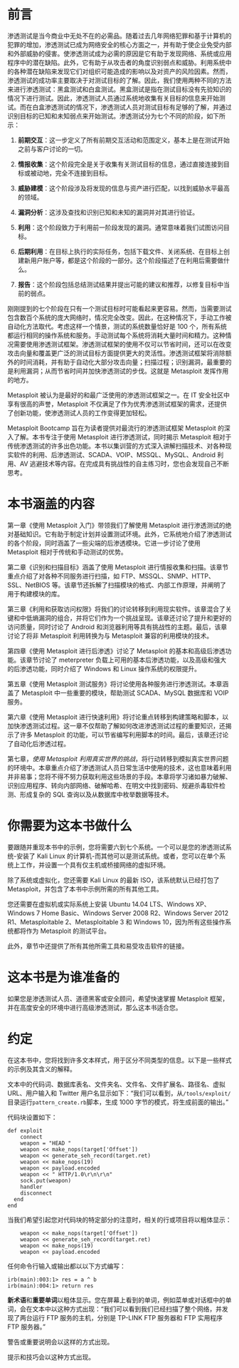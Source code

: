 # 前言

渗透测试是当今商业中无处不在的必需品。随着过去几年网络犯罪和基于计算机的犯罪的增加，渗透测试已成为网络安全的核心方面之一，并有助于使企业免受内部和外部威胁的侵害。使渗透测试成为必需的原因是它有助于发现网络、系统或应用程序中的潜在缺陷。此外，它有助于从攻击者的角度识别弱点和威胁。利用系统中的各种潜在缺陷来发现它们对组织可能造成的影响以及对资产的风险因素。然而，渗透测试的成功率主要取决于对测试目标的了解。因此，我们使用两种不同的方法来进行渗透测试：黑盒测试和白盒测试。黑盒测试是指在测试目标没有先验知识的情况下进行测试。因此，渗透测试人员通过系统地收集有关目标的信息来开始测试。而在白盒渗透测试的情况下，渗透测试人员对测试目标有足够的了解，并通过识别目标的已知和未知弱点来开始测试。渗透测试分为七个不同的阶段，如下所示：

1.  **前期交互**：这一步定义了所有前期交互活动和范围定义，基本上是在测试开始之前与客户讨论的一切。

1.  **情报收集**：这个阶段完全是关于收集有关测试目标的信息，通过直接连接到目标或被动地，完全不连接到目标。

1.  **威胁建模**：这个阶段涉及将发现的信息与资产进行匹配，以找到威胁水平最高的领域。

1.  **漏洞分析**：这涉及查找和识别已知和未知的漏洞并对其进行验证。

1.  **利用**：这个阶段致力于利用前一阶段发现的漏洞。通常意味着我们试图访问目标。

1.  **后期利用**：在目标上执行的实际任务，包括下载文件、关闭系统、在目标上创建新用户账户等，都是这个阶段的一部分。这个阶段描述了在利用后需要做什么。

1.  **报告**：这个阶段包括总结测试结果并提出可能的建议和推荐，以修复目标中当前的弱点。

刚刚提到的七个阶段在只有一个测试目标时可能看起来更容易。然而，当需要测试包含数百个系统的庞大网络时，情况完全改变。因此，在这种情况下，手动工作被自动化方法取代。考虑这样一个情景，测试的系统数量恰好是 100 个，所有系统都运行相同的操作系统和服务。手动测试每个系统将消耗大量时间和精力。这种情况需要使用渗透测试框架。渗透测试框架的使用不仅可以节省时间，还可以在改变攻击向量和覆盖更广泛的测试目标方面提供更大的灵活性。渗透测试框架将消除额外的时间消耗，并有助于自动化大部分攻击向量；扫描过程；识别漏洞，最重要的是利用漏洞；从而节省时间并加快渗透测试的步伐。这就是 Metasploit 发挥作用的地方。

Metasploit 被认为是最好的和最广泛使用的渗透测试框架之一。在 IT 安全社区中享有很高的声誉，Metasploit 不仅满足了作为优秀渗透测试框架的需求，还提供了创新功能，使渗透测试人员的工作变得更加轻松。

Metasploit Bootcamp 旨在为读者提供对最流行的渗透测试框架 Metasploit 的深入了解。本书专注于使用 Metasploit 进行渗透测试，同时揭示 Metasploit 相对于传统渗透测试的许多出色功能。本书以集训营的方式深入讲解扫描技术、对各种现实软件的利用、后渗透测试、SCADA、VOIP、MSSQL、MySQL、Android 利用、AV 逃避技术等内容。在完成具有挑战性的自主练习时，您也会发现自己不断思考。

# 本书涵盖的内容

第一章《使用 Metasploit 入门》带领我们了解使用 Metasploit 进行渗透测试的绝对基础知识。它有助于制定计划并设置测试环境。此外，它系统地介绍了渗透测试的各个阶段，同时涵盖了一些尖端的后渗透模块。它进一步讨论了使用 Metasploit 相对于传统和手动测试的优势。

第二章《识别和扫描目标》涵盖了使用 Metasploit 进行情报收集和扫描。该章节重点介绍了对各种不同服务进行扫描，如 FTP、MSSQL、SNMP、HTTP、SSL、NetBIOS 等。该章节还拆解了扫描模块的格式、内部工作原理，并阐明了用于构建模块的库。

第三章《利用和获取访问权限》将我们的讨论转移到利用现实软件。该章混合了关键和中低熵漏洞的组合，并将它们作为一个挑战呈现。该章还讨论了提升和更好的访问质量，同时讨论了 Android 和浏览器利用等具有挑战性的主题。最后，该章讨论了将非 Metasploit 利用转换为与 Metasploit 兼容的利用模块的技术。

第四章《使用 Metasploit 进行后渗透》讨论了 Metasploit 的基本和高级后渗透功能。该章节讨论了 meterpreter 负载上可用的基本后渗透功能，以及高级和强大的后渗透功能，同时介绍了 Windows 和 Linux 操作系统的权限提升。

第五章《使用 Metasploit 测试服务》将讨论使用各种服务进行渗透测试。本章涵盖了 Metasploit 中一些重要的模块，帮助测试 SCADA、MySQL 数据库和 VOIP 服务。

第六章《使用 Metasploit 进行快速利用》将讨论重点转移到构建策略和脚本，以加快渗透测试过程。这一章不仅帮助了解如何改进渗透测试过程的重要知识，还揭示了许多 Metasploit 的功能，可以节省编写利用脚本的时间。最后，该章还讨论了自动化后渗透过程。

第七章，*使用 Metasploit 利用真实世界的挑战*，将行动转移到模拟真实世界问题的环境中。本章重点介绍了渗透测试人员日常生活中使用的技术，这也意味着利用并非易事；您将不得不努力获取利用这些场景的手段。本章将学习诸如暴力破解、识别应用程序、转向内部网络、破解哈希、在明文中找到密码、规避杀毒软件检测、形成复杂的 SQL 查询以及从数据库中枚举数据等技术。

# 你需要为这本书做什么

要跟随并重现本书中的示例，您将需要六到七个系统。一个可以是您的渗透测试系统-安装了 Kali Linux 的计算机-而其他可以是测试系统。或者，您可以在单个系统上工作，并设置一个具有仅主机或桥接网络的虚拟环境。

除了系统或虚拟化，您还需要 Kali Linux 的最新 ISO，该系统默认已经打包了 Metasploit，并包含了本书中示例所需的所有其他工具。

您还需要在虚拟机或实际系统上安装 Ubuntu 14.04 LTS、Windows XP、Windows 7 Home Basic、Windows Server 2008 R2、Windows Server 2012 R1、Metasploitable 2、Metasploitable 3 和 Windows 10，因为所有这些操作系统都将作为 Metasploit 的测试平台。

此外，章节中还提供了所有其他所需工具和易受攻击软件的链接。

# 这本书是为谁准备的

如果您是渗透测试人员、道德黑客或安全顾问，希望快速掌握 Metasploit 框架，并在高度安全的环境中进行高级渗透测试，那么这本书适合您。

# 约定

在这本书中，您将找到许多文本样式，用于区分不同类型的信息。以下是一些样式的示例及其含义的解释。

文本中的代码词、数据库表名、文件夹名、文件名、文件扩展名、路径名、虚拟 URL、用户输入和 Twitter 用户名显示如下：“我们可以看到，从`/tools/exploit/`目录运行`pattern_create.rb`脚本，生成 1000 字节的模式，将生成前面的输出。”

代码块设置如下：

```
def exploit
    connect
    weapon = "HEAD "
    weapon << make_nops(target['Offset'])
    weapon << generate_seh_record(target.ret)
    weapon << make_nops(19)
    weapon << payload.encoded
    weapon << " HTTP/1.0\r\n\r\n"
    sock.put(weapon)
    handler
    disconnect
  end
end

```

当我们希望引起您对代码块的特定部分的注意时，相关的行或项目将以粗体显示：

```
    weapon << make_nops(target['Offset'])
    weapon << generate_seh_record(target.ret)
    weapon << make_nops(19)
    weapon << payload.encoded

```

任何命令行输入或输出都以以下方式编写：

```
irb(main):003:1> res = a ^ b
irb(main):004:1> return res

```

**新术语**和**重要单词**以粗体显示。您在屏幕上看到的单词，例如菜单或对话框中的单词，会在文本中以这种方式出现：“我们可以看到我们已经扫描了整个网络，并发现了两台运行 FTP 服务的主机，分别是 TP-LINK FTP 服务器和 FTP 实用程序 FTP 服务器。”

警告或重要说明会以这样的方式出现。

提示和技巧会以这种方式出现。
